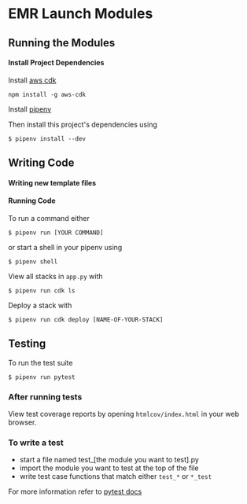 # EMR Launch Modules

## Running the Modules

#### Install Project Dependencies

Install [aws cdk](https://docs.aws.amazon.com/cdk/latest/guide/getting_started.html)
```
npm install -g aws-cdk
```

Install [pipenv](https://github.com/pypa/pipenv)

Then install this project's dependencies using

```
$ pipenv install --dev
```

## Writing Code

#### Writing new template files


#### Running Code

To run a command either

```
$ pipenv run [YOUR COMMAND]
```
or start a shell in your pipenv using

```
$ pipenv shell
```

View all stacks in `app.py` with
```
$ pipenv run cdk ls
```

Deploy a stack with
```
$ pipenv run cdk deploy [NAME-OF-YOUR-STACK]
```

## Testing

To run the test suite
```
$ pipenv run pytest
```

### After running tests

View test coverage reports by opening `htmlcov/index.html` in your web browser.

### To write a test
* start a file named test_[the module you want to test].py
* import the module you want to test at the top of the file
* write test case functions that match either `test_*` or `*_test`

For more information refer to [pytest docs](https://docs.pytest.org/en/latest/getting-started.html)

